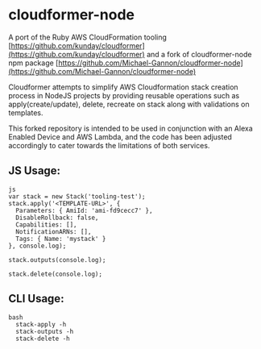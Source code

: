 # cloudformer-node

A port of the Ruby AWS CloudFormation tooling [https://github.com/kunday/cloudformer](https://github.com/kunday/cloudformer) and a fork of cloudformer-node npm package [https://github.com/Michael-Gannon/cloudformer-node](https://github.com/Michael-Gannon/cloudformer-node)

Cloudformer attempts to simplify AWS Cloudformation stack creation process in NodeJS projects by providing reusable operations such as apply(create/update), delete, recreate on stack along with validations on templates.

This forked repository is intended to be used in conjunction with an Alexa Enabled Device and AWS Lambda, and the code has been adjusted accordingly to cater towards the limitations of both services.

## JS Usage:

```
js
var stack = new Stack('tooling-test');
stack.apply('<TEMPLATE-URL>', {
  Parameters: { AmiId: 'ami-fd9cecc7' },
  DisableRollback: false,
  Capabilities: [],
  NotificationARNs: [],
  Tags: { Name: 'mystack' }
}, console.log);

stack.outputs(console.log);

stack.delete(console.log);
```

## CLI Usage:
```
bash
  stack-apply -h
  stack-outputs -h
  stack-delete -h
```
